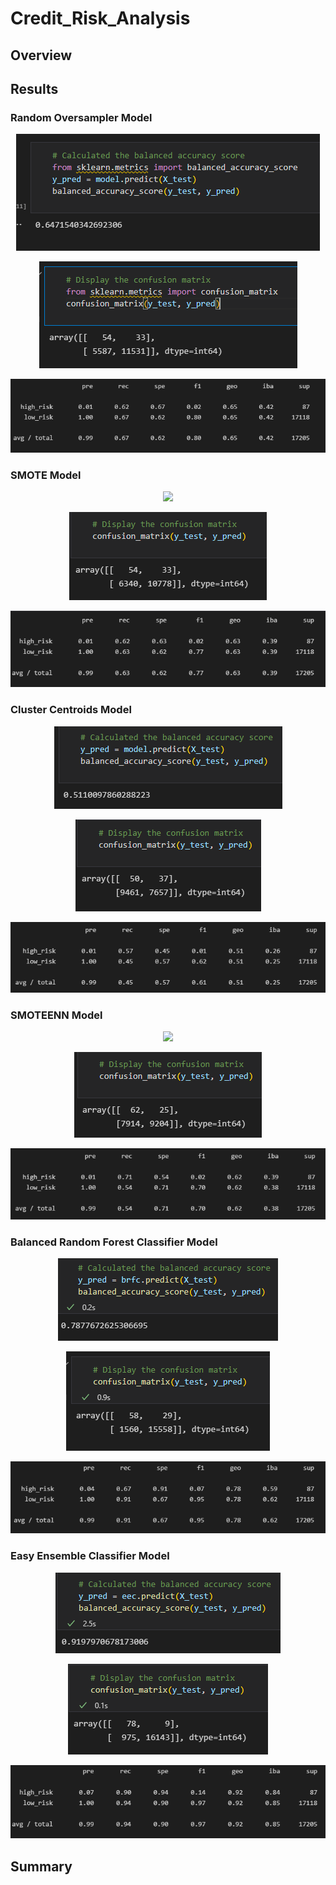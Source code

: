 # Credit_Risk_Analysis
## Overview

## Results
### Random Oversampler Model

<p align='center'> <img src="images/rosaccuracy.png"> </p>
<p align='center'> <img src="images/roscm.png"> </p>
<p align='center'> <img src="images/roscri.png"> </p>

### SMOTE Model

<p align='center'> <img src="images/smotesaccuracy.png"> </p>
<p align='center'> <img src="images/smotecm.png"> </p>
<p align='center'> <img src="images/smotecri.png"> </p>

### Cluster Centroids Model

<p align='center'> <img src="images/ccaccuracy.png"> </p>
<p align='center'> <img src="images/cccm.png"> </p>
<p align='center'> <img src="images/cccri.png"> </p>  

### SMOTEENN Model

<p align='center'> <img src="images/smoteennsaccuracy.png"> </p>
<p align='center'> <img src="images/smoteenncm.png"> </p>
<p align='center'> <img src="images/smoteenncri.png"> </p>
  
### Balanced Random Forest Classifier Model

<p align='center'> <img src="images/brfcaccuracy.png"> </p>
<p align='center'> <img src="images/brfccm.png"> </p>
<p align='center'> <img src="images/brfccri.png"> </p>

### Easy Ensemble Classifier Model

<p align='center'> <img src="images/eecaccuracy.png"> </p>
<p align='center'> <img src="images/eeccm.png"> </p>
<p align='center'> <img src="images/eeccri.png"> </p>

## Summary 
